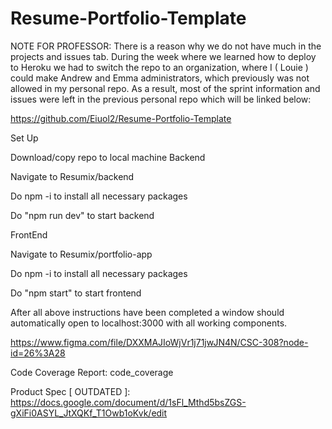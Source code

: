 # Resume-Portfolio-Template


NOTE FOR PROFESSOR: There is a reason why we do not have much in the projects and issues tab. During the week where we learned how to deploy to Heroku we had to switch the repo to an organization, where I ( Louie ) could make Andrew and Emma administrators, which previously was not allowed in my personal repo. As a result, most of the sprint information and issues were left in the previous personal repo which will be linked below:

https://github.com/Eiuol2/Resume-Portfolio-Template

Set Up

Download/copy repo to local machine
Backend

Navigate to Resumix/backend

Do npm -i to install all necessary packages

Do "npm run dev" to start backend

FrontEnd

Navigate to Resumix/portfolio-app

Do npm -i to install all necessary packages

Do "npm start" to start frontend

After all above instructions have been completed a window should automatically open to localhost:3000 with all working components.

https://www.figma.com/file/DXXMAJIoWjVr1j71jwJN4N/CSC-308?node-id=26%3A28

Code Coverage Report: code_coverage

Product Spec [ OUTDATED ]: https://docs.google.com/document/d/1sFl_Mthd5bsZGS-gXiFi0ASYL_JtXQKf_T1Owb1oKvk/edit
